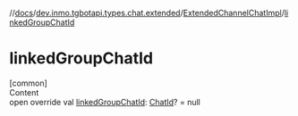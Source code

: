 //[docs](../../../index.md)/[dev.inmo.tgbotapi.types.chat.extended](../index.md)/[ExtendedChannelChatImpl](index.md)/[linkedGroupChatId](linked-group-chat-id.md)



# linkedGroupChatId  
[common]  
Content  
open override val [linkedGroupChatId](linked-group-chat-id.md): [ChatId](../../dev.inmo.tgbotapi.types/-chat-id/index.md)? = null  




